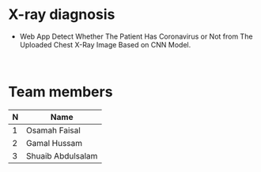 # X-ray diagnosis
-  Web App Detect Whether The Patient Has Coronavirus or Not from The Uploaded Chest X-Ray Image Based on CNN Model.

<br>

# Team members 
  
| N             | Name          |
| ------------- | ------------- |
| 1             | Osamah Faisal |
| 2             | Gamal Hussam |
| 3             | Shuaib Abdulsalam |
